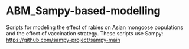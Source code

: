 # ABM_Sampy-based-modelling
Scripts for modeling the effect of rabies on Asian mongoose populations and the effect of vaccination strategy. These scripts use Sampy: https://github.com/sampy-project/sampy-main
